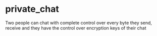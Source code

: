 # private_chat
Two people can chat with complete control over every byte they send, receive and they have the control over encryption keys of their chat 
